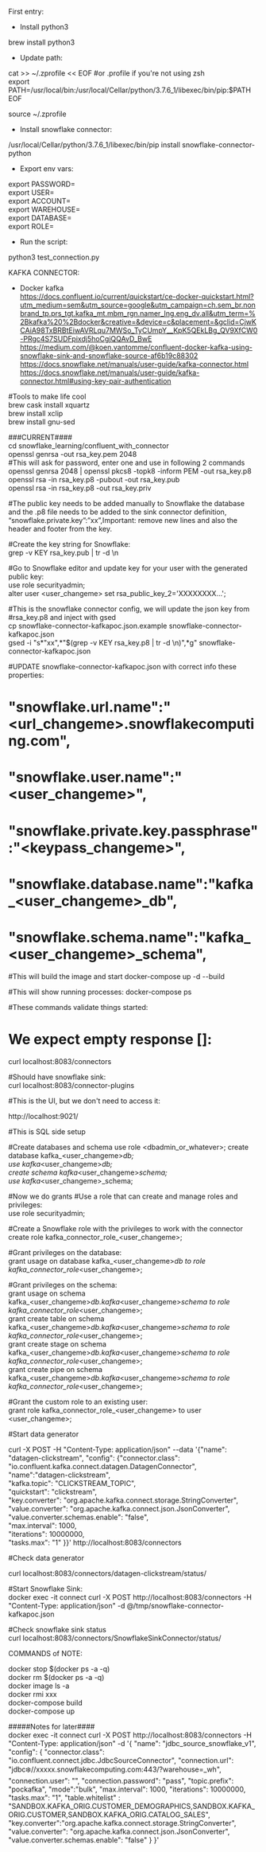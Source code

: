 First entry:      
      
- Install python3      
      
brew install python3      
      
- Update path:      
      
cat >> ~/.zprofile << EOF  #or .profile if you're not using zsh      
export PATH=/usr/local/bin:/usr/local/Cellar/python/3.7.6_1/libexec/bin/pip:\$PATH      
EOF      
      
source ~/.zprofile      
      
- Install snowflake connector:      
      
/usr/local/Cellar/python/3.7.6_1/libexec/bin/pip install snowflake-connector-python      
      
- Export env vars:      
      
export PASSWORD=      
export USER=      
export ACCOUNT=      
export WAREHOUSE=      
export DATABASE=      
export ROLE=      
      
- Run the script:      
      
python3 test_connection.py      
      
KAFKA CONNECTOR:  
      
- Docker kafka      
https://docs.confluent.io/current/quickstart/ce-docker-quickstart.html?utm_medium=sem&utm_source=google&utm_campaign=ch.sem_br.nonbrand_tp.prs_tgt.kafka_mt.mbm_rgn.namer_lng.eng_dv.all&utm_term=%2Bkafka%20%2Bdocker&creative=&device=c&placement=&gclid=CjwKCAiA98TxBRBtEiwAVRLqu7MWSo_TyCUmpY__KpK5QEkLBg_QV9XfCW0-PRgc4S7SUDFpixdj5hoCgjQQAvD_BwE      
https://medium.com/@koen.vantomme/confluent-docker-kafka-using-snowflake-sink-and-snowflake-source-af6b19c88302      
https://docs.snowflake.net/manuals/user-guide/kafka-connector.html      
https://docs.snowflake.net/manuals/user-guide/kafka-connector.html#using-key-pair-authentication      
      
#Tools to make life cool    
brew cask install xquartz    
brew install xclip    
brew install gnu-sed    
    
###CURRENT####      
cd snowflake_learning/confluent_with_connector      
openssl genrsa -out rsa_key.pem 2048      
#This will ask for password, enter one and use in following 2 commands      
openssl genrsa 2048 | openssl pkcs8 -topk8 -inform PEM -out rsa_key.p8      
openssl rsa -in rsa_key.p8 -pubout -out rsa_key.pub      
openssl rsa -in rsa_key.p8 -out rsa_key.priv      
      
#The public key needs to be added manually to Snowflake the database and the .p8 file needs to be added to the sink connector definition, “snowflake.private.key”:”xx”,Important: remove new lines and also the header and footer from the key.      
  
#Create the key string for Snowflake:    
grep -v KEY rsa_key.pub | tr -d \\n    
    
#Go to Snowflake editor and update key for your user with the generated public key:      
use role securityadmin;  
alter user <user_changeme> set rsa_public_key_2='XXXXXXXX…';      

#This is the snowflake connector config, we will update the json key from
#rsa_key.p8 and inject with gsed    
cp snowflake-connector-kafkapoc.json.example snowflake-connector-kafkapoc.json    
gsed -i "s*\"xx\",*\"$(grep -v KEY rsa_key.p8 | tr -d \\n)\",*g" snowflake-connector-kafkapoc.json    

#UPDATE snowflake-connector-kafkapoc.json with correct info these properties:      
#    "snowflake.url.name":"<url_changeme>.snowflakecomputing.com",
#    "snowflake.user.name":"<user_changeme>",
#    "snowflake.private.key.passphrase":"<keypass_changeme>",
#    "snowflake.database.name":"kafka_<user_changeme>_db",
#    "snowflake.schema.name":"kafka_<user_changeme>_schema",

#This will build the image and start
docker-compose up -d --build      

#This will show running processes:
docker-compose ps      

#These commands validate things started:

# We expect empty response []:  
curl localhost:8083/connectors  
  
#Should have snowflake sink:  
curl localhost:8083/connector-plugins  
      
#This is the UI, but we don't need to access it:
      
http://localhost:9021/      
  

#This is SQL side setup
 
#Create databases and schema 
use role <dbadmin_or_whatever>;
create database kafka_<user_changeme>_db;  
use kafka_<user_changeme>_db;  
create schema kafka_<user_changeme>_schema;  
use kafka_<user_changeme>_schema;  

#Now we do grants
#Use a role that can create and manage roles and privileges:  
use role securityadmin;  
  
#Create a Snowflake role with the privileges to work with the connector  
create role kafka_connector_role_<user_changeme>;  
  
#Grant privileges on the database:  
grant usage on database kafka_<user_changeme>_db to role kafka_connector_role_<user_changeme>;  
  
#Grant privileges on the schema:  
grant usage on schema kafka_<user_changeme>_db.kafka_<user_changeme>_schema to role kafka_connector_role_<user_changeme>;  
grant create table on schema kafka_<user_changeme>_db.kafka_<user_changeme>_schema to role kafka_connector_role_<user_changeme>;  
grant create stage on schema kafka_<user_changeme>_db.kafka_<user_changeme>_schema to role kafka_connector_role_<user_changeme>;  
grant create pipe on schema kafka_<user_changeme>_db.kafka_<user_changeme>_schema to role kafka_connector_role_<user_changeme>;  
  
#Grant the custom role to an existing user:  
grant role kafka_connector_role_<user_changeme> to user <user_changeme>;  
  

#Start data generator  
  
curl -X POST -H "Content-Type: application/json" --data '{"name": "datagen-clickstream", "config": {"connector.class": "io.confluent.kafka.connect.datagen.DatagenConnector",  
    "name":"datagen-clickstream",  
    "kafka.topic": "CLICKSTREAM_TOPIC",  
    "quickstart": "clickstream",  
    "key.converter": "org.apache.kafka.connect.storage.StringConverter",  
    "value.converter": "org.apache.kafka.connect.json.JsonConverter",  
    "value.converter.schemas.enable": "false",  
    "max.interval": 1000,  
    "iterations": 10000000,  
    "tasks.max": "1" }}' http://localhost:8083/connectors  
  
  
#Check data generator  
  
curl localhost:8083/connectors/datagen-clickstream/status/  
  
#Start Snowflake Sink:  
docker exec -it connect curl -X POST http://localhost:8083/connectors -H "Content-Type: application/json" -d @/tmp/snowflake-connector-kafkapoc.json  
  
#Check snowflake sink status  
curl localhost:8083/connectors/SnowflakeSinkConnector/status/  
  
  
COMMANDS of NOTE:  
  
docker stop $(docker ps -a -q)  
docker rm $(docker ps -a -q)  
docker image ls -a  
docker rmi xxx  
docker-compose build  
docker-compose up  



#####Notes for later####  
docker exec -it connect curl -X POST http://localhost:8083/connectors -H "Content-Type: application/json" -d '{ "name": "jdbc_source_snowflake_v1", "config": { "connector.class": "io.confluent.connect.jdbc.JdbcSourceConnector", "connection.url": "jdbc:snowflake://xxxxx.snowflakecomputing.com:443/?warehouse=<user>_wh", "connection.user": "<user>", "connection.password": "pass", "topic.prefix": "pockafka", "mode":"bulk", "max.interval": 1000, "iterations": 10000000, "tasks.max": "1", "table.whitelist" : "SANDBOX.KAFKA_ORIG.CUSTOMER_DEMOGRAPHICS,SANDBOX.KAFKA_ORIG.CUSTOMER,SANDBOX.KAFKA_ORIG.CATALOG_SALES", "key.converter":"org.apache.kafka.connect.storage.StringConverter", "value.converter": "org.apache.kafka.connect.json.JsonConverter", "value.converter.schemas.enable": "false" } }'  
